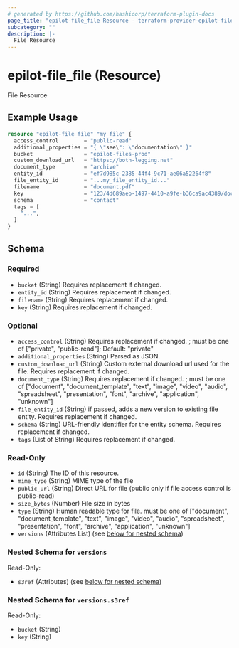 ```yaml
---
# generated by https://github.com/hashicorp/terraform-plugin-docs
page_title: "epilot-file_file Resource - terraform-provider-epilot-file"
subcategory: ""
description: |-
  File Resource
---
```


# epilot-file_file (Resource)

File Resource

## Example Usage

```terraform
resource "epilot-file_file" "my_file" {
  access_control        = "public-read"
  additional_properties = "{ \"see\": \"documentation\" }"
  bucket                = "epilot-files-prod"
  custom_download_url   = "https://both-legging.net"
  document_type         = "archive"
  entity_id             = "ef7d985c-2385-44f4-9c71-ae06a52264f8"
  file_entity_id        = "...my_file_entity_id..."
  filename              = "document.pdf"
  key                   = "123/4d689aeb-1497-4410-a9fe-b36ca9ac4389/document.pdf"
  schema                = "contact"
  tags = [
    "...",
  ]
}
```

<!-- schema generated by tfplugindocs -->
## Schema

### Required

- `bucket` (String) Requires replacement if changed.
- `entity_id` (String) Requires replacement if changed.
- `filename` (String) Requires replacement if changed.
- `key` (String) Requires replacement if changed.

### Optional

- `access_control` (String) Requires replacement if changed. ; must be one of ["private", "public-read"]; Default: "private"
- `additional_properties` (String) Parsed as JSON.
- `custom_download_url` (String) Custom external download url used for the file. Requires replacement if changed.
- `document_type` (String) Requires replacement if changed. ; must be one of ["document", "document_template", "text", "image", "video", "audio", "spreadsheet", "presentation", "font", "archive", "application", "unknown"]
- `file_entity_id` (String) if passed, adds a new version to existing file entity. Requires replacement if changed.
- `schema` (String) URL-friendly identifier for the entity schema. Requires replacement if changed.
- `tags` (List of String) Requires replacement if changed.

### Read-Only

- `id` (String) The ID of this resource.
- `mime_type` (String) MIME type of the file
- `public_url` (String) Direct URL for file (public only if file access control is public-read)
- `size_bytes` (Number) File size in bytes
- `type` (String) Human readable type for file. must be one of ["document", "document_template", "text", "image", "video", "audio", "spreadsheet", "presentation", "font", "archive", "application", "unknown"]
- `versions` (Attributes List) (see [below for nested schema](#nestedatt--versions))

<a id="nestedatt--versions"></a>
### Nested Schema for `versions`

Read-Only:

- `s3ref` (Attributes) (see [below for nested schema](#nestedatt--versions--s3ref))

<a id="nestedatt--versions--s3ref"></a>
### Nested Schema for `versions.s3ref`

Read-Only:

- `bucket` (String)
- `key` (String)


